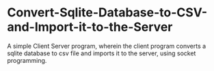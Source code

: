# Convert-Sqlite-Database-to-CSV-and-Import-it-to-the-Server
A simple Client Server program, wherein the client program converts a sqlite database to csv file and imports it to the server, using socket programming.
